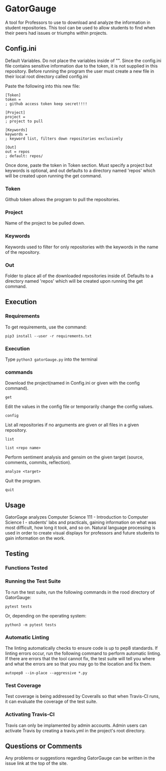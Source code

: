 # GatorGauge

A tool for Professors to use to download and analyze the information in student
repositories. This tool can be used to allow students to find when their peers
had issues or triumphs within projects.

## Config.ini

Default Variables. Do not place the variables inside of "".
Since the config.ini file contains sensitive information due to the token,
it is not supplied in this repository. Before running the program the user must
create a new file in their local root directory called config.ini

Paste the following into this new file:

```
[Token]
token =
; github access token keep secret!!!!

[Project]
project =
; project to pull

[Keywords]
keywords =
; keyword list, filters down repositories exclusively

[Out]
out = repos
; default: repos/
```

Once done, paste the token in Token section. Must specify a project but keywords
is optional, and out defaults to a directory named 'repos' which will be created
upon running the get command.

### Token

Github token allows the program to pull the repositories.

### Project

Name of the project to be pulled down.

### Keywords

Keywords used to filter for only repositories with the keywords in the name of
the repository.

### Out

Folder to place all of the downloaded repositories inside of. Defaults to
a directory named 'repos' which will be created upon running the get command.

## Execution

### Requirements

To get requirements, use the command:

```
pip3 install --user -r requirements.txt
```

### Execution

Type ```python3 gatorGauge.py``` into the terminal

### commands

Download the project(named in Config.ini or given with the config command).

```
get
```

Edit the values in the config file or temporarily change the config values.

```
config
```

List all repositories if no arguments are given or all files in a given repository.

```
list
```
```
list <repo name>
```

Perform sentiment analysis and gensim on the given target (source, comments, commits,
reflection).

```
analyze <target>
```

Quit the program.
```
quit
```
## Usage

GatorGage analyzes Computer Science 111 - Introduction to Computer Science I -
students' labs and practicals, gaining information on what was most difficult,
how long it took, and so on. Natural language processing is used in order to
create visual displays for professors and future students to gain information
on the work.

## Testing

### Functions Tested

### Running the Test Suite

To run the test suite, run the following commands in the rood directory of GatorGauge:

```
pytest tests
```

Or, depending on the operating system:

```
python3 -m pytest tests
```

### Automatic Linting

The linting automatically checks to ensure code is up to pep8 standards. If
linting errors occur, run the following command to perform automatic linting. If
there are errors that the tool cannot fix, the test suite will tell you where
and what the errors are so that you may go to the location and fix them.

```
autopep8 --in-place --aggressive *.py
```

### Test Coverage

Test coverage is being addressed by Coveralls so that when Travis-CI runs, it can
evaluate the coverage of the test suite.

### Activating Travis-CI

Travis can only be implamented by admin accounts. Admin users can activate Travis
by creating a travis.yml in the project's root
directory.

## Questions or Comments

Any problems or suggestions regarding GatorGauge can be written in the issue
link at the top of the site.
